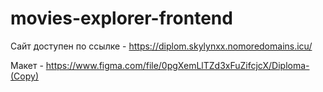# movies-explorer-frontend
  Сайт доступен по ссылке - https://diplom.skylynxx.nomoredomains.icu/

  Макет - https://www.figma.com/file/0pgXemLlTZd3xFuZifcjcX/Diploma-(Copy)